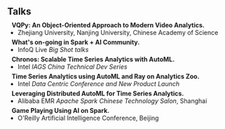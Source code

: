 <h2 style="margin: 10px 0px 10px;">Talks</h2>

<h4 style="margin:0 10px 0;">VQPy: An Object-Oriented Approach to Modern Video Analytics.</h4>

<ul style="margin:0 0 5px;">
  <li>Zhejiang University, Nanjing University, Chinese Academy of Science</li>
</ul>

<h4 style="margin:0 10px 0;">What's on-going in Spark + AI Community.</h4>

<ul style="margin:0 0 5px;">
  <li>InfoQ Live <em>Big Shot talks</em></li>
</ul>

<h4 style="margin:0 10px 0;">Chronos: Scalable Time Series Analytics with AutoML.</h4>

<ul style="margin:0 0 5px;">
  <li>Intel <em>IAGS China Technical Dev Series</em></li>
</ul>

<h4 style="margin:0 10px 0;">Time Series Analytics using AutoML and Ray on Analytics Zoo.</h4>

<ul style="margin:0 0 5px;">
  <li>Intel <em>Data Centric Conference and New Product Launch</em></li>
</ul>

<h4 style="margin:0 10px 0;">Leveraging Distributed AutoML for Time Series Analytics.</h4>

<ul style="margin:0 0 5px;">
  <li>Alibaba EMR <em>Apache Spark Chinese Technology Salon</em>, Shanghai</li>
</ul>

<h4 style="margin:0 10px 0;">Game Playing Using AI on Spark.</h4>

<ul style="margin:0 0 5px;">
  <li>O'Reilly Artificial Intelligence Conference, Beijing</li>
</ul>